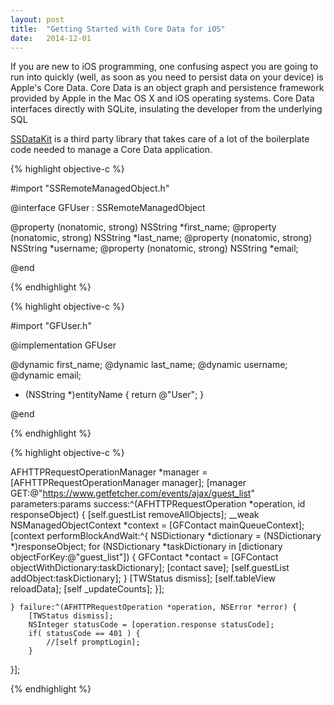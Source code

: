 ```yaml
---
layout: post
title:  "Getting Started with Core Data for iOS"
date:   2014-12-01
---
```


If you are new to iOS programming, one confusing aspect you are going to run into quickly (well, as soon as you need to persist data on your device) is Apple's Core Data. Core Data is an object graph and persistence framework provided by Apple in the Mac OS X and iOS operating systems. Core Data interfaces directly with SQLite, insulating the developer from the underlying SQL

[SSDataKit](https://github.com/soffes/SSDataKit) is a third party library that takes care of a lot of the boilerplate code needed to manage a Core Data application.


{% highlight objective-c %}

#import "SSRemoteManagedObject.h"

@interface GFUser : SSRemoteManagedObject

@property (nonatomic, strong) NSString *first_name;
@property (nonatomic, strong) NSString *last_name;
@property (nonatomic, strong) NSString *username;
@property (nonatomic, strong) NSString *email;

@end

{% endhighlight %}

{% highlight objective-c %}

#import "GFUser.h"

@implementation GFUser

@dynamic first_name;
@dynamic last_name;
@dynamic username;
@dynamic email;

+ (NSString *)entityName {
    return @"User";
}

@end

{% endhighlight %}

{% highlight objective-c %}

AFHTTPRequestOperationManager *manager = [AFHTTPRequestOperationManager manager];
[manager GET:@"https://www.getfetcher.com/events/ajax/guest_list" parameters:params
success:^(AFHTTPRequestOperation *operation, id responseObject) {
[self.guestList removeAllObjects];
__weak NSManagedObjectContext *context = [GFContact mainQueueContext];
[context performBlockAndWait:^{
    NSDictionary *dictionary = (NSDictionary *)responseObject;
    for (NSDictionary *taskDictionary in [dictionary objectForKey:@"guest_list"]) {
        GFContact *contact = [GFContact objectWithDictionary:taskDictionary];
        [contact save];
        [self.guestList addObject:taskDictionary];
    }
    [TWStatus dismiss];
    [self.tableView reloadData];
    [self _updateCounts];
    }];

    } failure:^(AFHTTPRequestOperation *operation, NSError *error) {
        [TWStatus dismiss];
        NSInteger statusCode = [operation.response statusCode];
        if( statusCode == 401 ) {
            //[self promptLogin];
        }
}];

{% endhighlight %}
